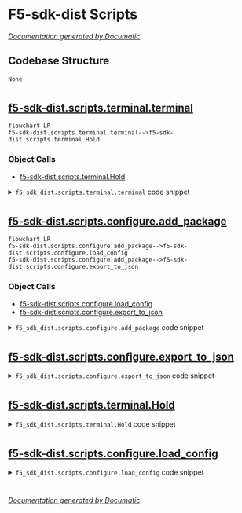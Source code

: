# F5-sdk-dist Scripts

[_Documentation generated by Documatic_](https://www.documatic.com)

<!---Documatic-section-Codebase Structure-start--->
## Codebase Structure

<!---Documatic-block-system_architecture-start--->
```mermaid
None
```
<!---Documatic-block-system_architecture-end--->

# #
<!---Documatic-section-Codebase Structure-end--->

<!---Documatic-section-f5_sdk_dist.scripts.terminal.terminal-start--->
## [f5-sdk-dist.scripts.terminal.terminal](3-f5-sdk-dist_scripts.md#f5-sdk-dist.scripts.terminal.terminal)

<!---Documatic-section-terminal-start--->
```mermaid
flowchart LR
f5-sdk-dist.scripts.terminal.terminal-->f5-sdk-dist.scripts.terminal.Hold
```

### Object Calls

* [f5-sdk-dist.scripts.terminal.Hold](3-f5-sdk-dist_scripts.md#f5-sdk-dist.scripts.terminal.Hold)

<!---Documatic-block-f5_sdk_dist.scripts.terminal.terminal-start--->
<details>
	<summary><code>f5_sdk_dist.scripts.terminal.terminal</code> code snippet</summary>

```python
def terminal(cmd, log=None, args=[], want_result=True, multi_stmt=False):
    Error = None
    succeeded = False
    if log and isinstance(log, str) and os.access(log, os.W_OK):
        fh = open(log, 'w')
    else:
        fh = Hold()
    if args and isinstance(cmd, str):
        cmd = [cmd]
        cmd.extend(args)
    try:
        proc = subprocess.Popen(cmd, shell=multi_stmt, stdout=subprocess.PIPE, stderr=subprocess.PIPE)
        (out, err) = proc.communicate()
        fh.write('Out:\n' + str(out))
        fh.write('Err:\n' + str(err))
        succeeded = True if proc.returncode == 0 else False
    except OSError as Error:
        fh.write(str(Error))
    except subprocess.CalledProcessError as Error:
        fh.write(str(Error))
    try:
        fh.close()
        result = Result(succeeded, None, Error)
    except Exception:
        if want_result:
            result = Result(succeeded, fh.get_held(), Error)
        elif not want_result:
            result = Result(succeeded, None, Error)
            fh.output()
    return result
```
</details>
<!---Documatic-block-f5_sdk_dist.scripts.terminal.terminal-end--->
<!---Documatic-section-terminal-end--->

# #
<!---Documatic-section-f5_sdk_dist.scripts.terminal.terminal-end--->

<!---Documatic-section-f5_sdk_dist.scripts.configure.add_package-start--->
## [f5-sdk-dist.scripts.configure.add_package](3-f5-sdk-dist_scripts.md#f5-sdk-dist.scripts.configure.add_package)

<!---Documatic-section-add_package-start--->
```mermaid
flowchart LR
f5-sdk-dist.scripts.configure.add_package-->f5-sdk-dist.scripts.configure.load_config
f5-sdk-dist.scripts.configure.add_package-->f5-sdk-dist.scripts.configure.export_to_json
```

### Object Calls

* [f5-sdk-dist.scripts.configure.load_config](3-f5-sdk-dist_scripts.md#f5-sdk-dist.scripts.configure.load_config)
* [f5-sdk-dist.scripts.configure.export_to_json](3-f5-sdk-dist_scripts.md#f5-sdk-dist.scripts.configure.export_to_json)

<!---Documatic-block-f5_sdk_dist.scripts.configure.add_package-start--->
<details>
	<summary><code>f5_sdk_dist.scripts.configure.add_package</code> code snippet</summary>

```python
def add_package(pkg_type, pkg_name, working=None):
    kvp = {pkg_type: pkg_name}
    working = os.getcwd() if not working else os.path.abspath(working)
    if '-dist/scripts' in working:
        config = working + '/config.JSON'
    elif '-dist' in working:
        config = working + '/scripts/config.JSON'
    else:
        config = working + '/*-dist/scripts/config.JSON'
        entropy = glob.glob(config)
        if entropy:
            config = entropy[0]
    print('config', config, 'working', working)
    config = load_config(config)
    config.update(kvp)
    export_to_json(config)
```
</details>
<!---Documatic-block-f5_sdk_dist.scripts.configure.add_package-end--->
<!---Documatic-section-add_package-end--->

# #
<!---Documatic-section-f5_sdk_dist.scripts.configure.add_package-end--->

<!---Documatic-section-f5_sdk_dist.scripts.configure.export_to_json-start--->
## [f5-sdk-dist.scripts.configure.export_to_json](3-f5-sdk-dist_scripts.md#f5-sdk-dist.scripts.configure.export_to_json)

<!---Documatic-section-export_to_json-start--->
<!---Documatic-block-f5_sdk_dist.scripts.configure.export_to_json-start--->
<details>
	<summary><code>f5_sdk_dist.scripts.configure.export_to_json</code> code snippet</summary>

```python
def export_to_json(env):
    json_fl = env['scripts'] + '/config.JSON'
    with open(json_fl, 'w') as fh:
        fh.write(json.dumps(env, sort_keys=True, indent=4, separators=(',', ': ')))
```
</details>
<!---Documatic-block-f5_sdk_dist.scripts.configure.export_to_json-end--->
<!---Documatic-section-export_to_json-end--->

# #
<!---Documatic-section-f5_sdk_dist.scripts.configure.export_to_json-end--->

<!---Documatic-section-f5_sdk_dist.scripts.terminal.Hold-start--->
## [f5-sdk-dist.scripts.terminal.Hold](3-f5-sdk-dist_scripts.md#f5-sdk-dist.scripts.terminal.Hold)

<!---Documatic-section-Hold-start--->
<!---Documatic-block-f5_sdk_dist.scripts.terminal.Hold-start--->
<details>
	<summary><code>f5_sdk_dist.scripts.terminal.Hold</code> code snippet</summary>

```python
class Hold(object):

    def __init__(self):
        self.held = str()

    def __str__(self):
        return self.get_held()

    def __enter__(self):
        return self

    def __exit__(self):
        self.held = ''

    def writeline(self, addition):
        """writeline()

Functions like a file.writeline() call; however, it stores into the object's
cached memory rather than a file's IO.
        """
        addition = addition.strip()
        self.held = self.held + addition + '\n'

    def write(self, addition):
        """write()

Functions like a file.write() call; however, it stores into the object's cached
memory rather than a file's IO.
        """
        self.held = self.held + addition

    def output(self):
        """output()

Dumps the contents of the cache as a string into the terminal.
        """
        print(self.held)

    def get_held(self):
        """get_held()

Returns the cached contents as a str() object.
        """
        return self.held
```
</details>
<!---Documatic-block-f5_sdk_dist.scripts.terminal.Hold-end--->
<!---Documatic-section-Hold-end--->

# #
<!---Documatic-section-f5_sdk_dist.scripts.terminal.Hold-end--->

<!---Documatic-section-f5_sdk_dist.scripts.configure.load_config-start--->
## [f5-sdk-dist.scripts.configure.load_config](3-f5-sdk-dist_scripts.md#f5-sdk-dist.scripts.configure.load_config)

<!---Documatic-section-load_config-start--->
<!---Documatic-block-f5_sdk_dist.scripts.configure.load_config-start--->
<details>
	<summary><code>f5_sdk_dist.scripts.configure.load_config</code> code snippet</summary>

```python
def load_config(filename):
    config = None
    if os.path.isfile(filename) and os.access(filename, os.R_OK):
        with open(filename, 'r') as fh:
            config = json.loads(fh.read())
    return config
```
</details>
<!---Documatic-block-f5_sdk_dist.scripts.configure.load_config-end--->
<!---Documatic-section-load_config-end--->

# #
<!---Documatic-section-f5_sdk_dist.scripts.configure.load_config-end--->

[_Documentation generated by Documatic_](https://www.documatic.com)